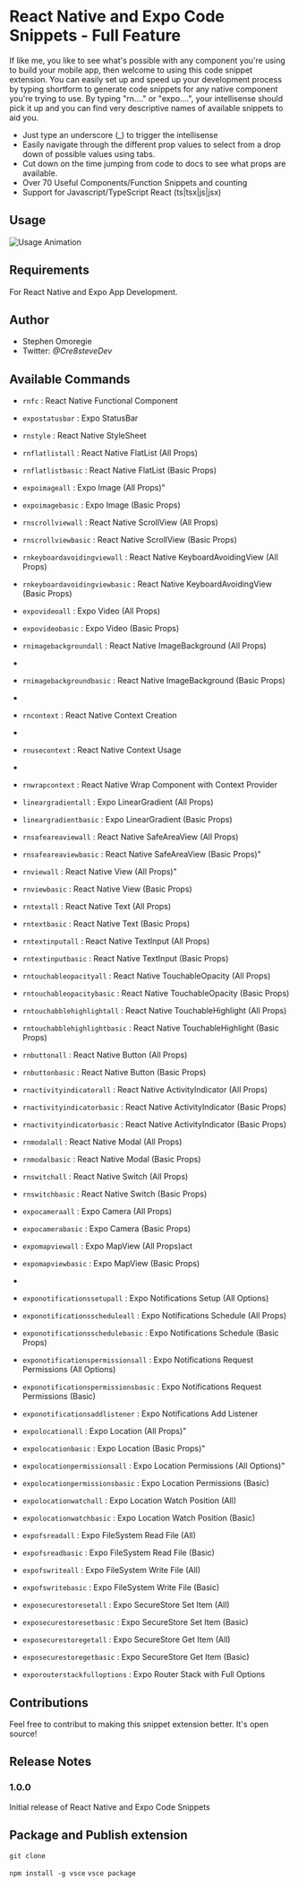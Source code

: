# React Native and Expo Code Snippets - Full Feature

If like me, you like to see what's possible with any component you're using to build your mobile app, then welcome to using this code snippet extension. You can easily set up and speed up your development process by typing shortform to generate code snippets for any native component you're trying to use. By typing "rn...." or "expo....", your intellisense should pick it up and you can find very descriptive names of available snippets to aid you.

- Just type an underscore (\_) to trigger the intellisense
- Easily navigate through the different prop values to select from a drop down of possible values using tabs.
- Cut down on the time jumping from code to docs to see what props are available.
- Over 70 Useful Components/Function Snippets and counting
- Support for Javascript/TypeScript React (ts|tsx|js|jsx)

## Usage

![Usage Animation](https://files.fm/f/eb3wvw96br)

## Requirements

For React Native and Expo App Development.

## Author

- Stephen Omoregie
- Twitter: _@Cre8steveDev_

## Available Commands

- `rnfc` : React Native Functional Component

- `expostatusbar` : Expo StatusBar

- `rnstyle` : React Native StyleSheet

- `rnflatlistall` : React Native FlatList (All Props)

- `rnflatlistbasic` : React Native FlatList (Basic Props)

- `expoimageall` : Expo Image (All Props)"

- `expoimagebasic` : Expo Image (Basic Props)

- `rnscrollviewall` : React Native ScrollView (All Props)

- `rnscrollviewbasic` : React Native ScrollView (Basic Props)

- `rnkeyboardavoidingviewall` : React Native KeyboardAvoidingView (All Props)

- `rnkeyboardavoidingviewbasic` : React Native KeyboardAvoidingView (Basic Props)

- `expovideoall` : Expo Video (All Props)

- `expovideobasic` : Expo Video (Basic Props)

- `rnimagebackgroundall` : React Native ImageBackground (All Props)
-
- `rnimagebackgroundbasic` : React Native ImageBackground (Basic Props)
-
- `rncontext` : React Native Context Creation
-
- `rnusecontext` : React Native Context Usage
-
- `rnwrapcontext` : React Native Wrap Component with Context Provider

- `lineargradientall` : Expo LinearGradient (All Props)

- `lineargradientbasic` : Expo LinearGradient (Basic Props)

- `rnsafeareaviewall` : React Native SafeAreaView (All Props)

- `rnsafeareaviewbasic` : React Native SafeAreaView (Basic Props)"

- `rnviewall` : React Native View (All Props)"

- `rnviewbasic` : React Native View (Basic Props)

- `rntextall` : React Native Text (All Props)

- `rntextbasic` : React Native Text (Basic Props)

- `rntextinputall` : React Native TextInput (All Props)

- `rntextinputbasic` : React Native TextInput (Basic Props)

- `rntouchableopacityall` : React Native TouchableOpacity (All Props)

- `rntouchableopacitybasic` : React Native TouchableOpacity (Basic Props)

- `rntouchabblehighlightall` : React Native TouchableHighlight (All Props)

- `rntouchabblehighlightbasic` : React Native TouchableHighlight (Basic Props)

- `rnbuttonall` : React Native Button (All Props)

- `rnbuttonbasic` : React Native Button (Basic Props)

- `rnactivityindicatorall` : React Native ActivityIndicator (All Props)

- `rnactivityindicatorbasic` : React Native ActivityIndicator (Basic Props)

- `rnactivityindicatorbasic` : React Native ActivityIndicator (Basic Props)

- `rnmodalall` : React Native Modal (All Props)

- `rnmodalbasic` : React Native Modal (Basic Props)

- `rnswitchall` : React Native Switch (All Props)

- `rnswitchbasic` : React Native Switch (Basic Props)

- `expocameraall` : Expo Camera (All Props)

- `expocamerabasic` : Expo Camera (Basic Props)

- `expomapviewall` : Expo MapView (All Props)act

- `expomapviewbasic` : Expo MapView (Basic Props)
-
- `exponotificationssetupall` : Expo Notifications Setup (All Options)

- `exponotificationsscheduleall` : Expo Notifications Schedule (All Props)

- `exponotificationsschedulebasic` : Expo Notifications Schedule (Basic Props)

- `exponotificationspermissionsall` : Expo Notifications Request Permissions (All Options)

- `exponotificationspermissionsbasic` : Expo Notifications Request Permissions (Basic)

- `exponotificationsaddlistener` : Expo Notifications Add Listener

- `expolocationall` : Expo Location (All Props)"

- `expolocationbasic` : Expo Location (Basic Props)"

- `expolocationpermissionsall` : Expo Location Permissions (All Options)"

- `expolocationpermissionsbasic` : Expo Location Permissions (Basic)

- `expolocationwatchall` : Expo Location Watch Position (All)

- `expolocationwatchbasic` : Expo Location Watch Position (Basic)

- `expofsreadall` : Expo FileSystem Read File (All)

- `expofsreadbasic` : Expo FileSystem Read File (Basic)

- `expofswriteall` : Expo FileSystem Write File (All)

- `expofswritebasic` : Expo FileSystem Write File (Basic)

- `exposecurestoresetall` : Expo SecureStore Set Item (All)

- `exposecurestoresetbasic` : Expo SecureStore Set Item (Basic)

- `exposecurestoregetall` : Expo SecureStore Get Item (All)

- `exposecurestoregetbasic` : Expo SecureStore Get Item (Basic)

- `exporouterstackfulloptions` : Expo Router Stack with Full Options

## Contributions

Feel free to contribut to making this snippet extension better. It's open source!

## Release Notes

### 1.0.0

Initial release of React Native and Expo Code Snippets

## Package and Publish extension

`git clone`

`npm install -g vsce`
`vsce package`
